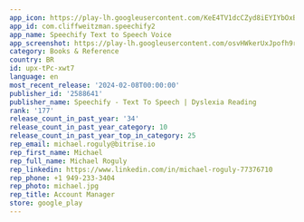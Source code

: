 ```yaml
---
app_icon: https://play-lh.googleusercontent.com/KeE4TV1dcCZyd8iEYIYbOxBNPvdbMXs-VcJ-gNTA8En07mIVikts7dnT07PYk62dJ9er
app_id: com.cliffweitzman.speechify2
app_name: Speechify Text to Speech Voice
app_screenshot: https://play-lh.googleusercontent.com/osvHWkerUxJpofh9r95hVQOW4bJjEy9HTUbiVQWS-hxX7OY4YInnbMedpm564jc-jw
category: Books & Reference
country: BR
id: upx-tPc-xwt7
language: en
most_recent_release: '2024-02-08T00:00:00'
publisher_id: '2588641'
publisher_name: Speechify - Text To Speech | Dyslexia Reading
rank: '177'
release_count_in_past_year: '34'
release_count_in_past_year_category: 10
release_count_in_past_year_top_in_category: 25
rep_email: michael.roguly@bitrise.io
rep_first_name: Michael
rep_full_name: Michael Roguly
rep_linkedin: https://www.linkedin.com/in/michael-roguly-77376710
rep_phone: +1 949-233-3404
rep_photo: michael.jpg
rep_title: Account Manager
store: google_play
---
```

